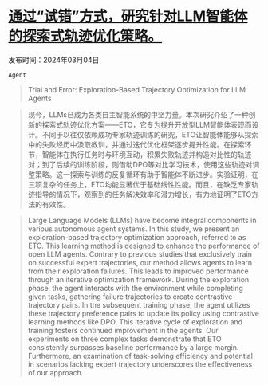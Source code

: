 # [通过“试错”方式，研究针对LLM智能体的探索式轨迹优化策略。](https://arxiv.org/abs/2403.02502)

发布时间：2024年03月04日

`Agent`

> Trial and Error: Exploration-Based Trajectory Optimization for LLM Agents

> 现今，LLMs已成为各类自主智能系统的中坚力量。本次研究介绍了一种创新的探索式轨迹优化方案——ETO，它专为提升开放型LLM智能体表现而设计。不同于以往仅依赖成功专家轨迹训练的研究，ETO让智能体能够从探索中的失败经历中汲取教训，并通过迭代优化框架逐步提升性能。在探索环节，智能体在执行任务时与环境互动，积累失败轨迹并构造对比性的轨迹对；到了后续的训练阶段，则借助DPO等对比学习技术，使用这些轨迹对调整策略。这一探索与训练的反复循环有助于智能体不断进步。实验证明，在三项复杂的任务上，ETO均能显著优于基础线性性能。而且，在缺乏专家轨迹指导的情况下，观察到的任务解决效率和潜力增长，有力地证明了ETO方法的有效性。

> Large Language Models (LLMs) have become integral components in various autonomous agent systems. In this study, we present an exploration-based trajectory optimization approach, referred to as ETO. This learning method is designed to enhance the performance of open LLM agents. Contrary to previous studies that exclusively train on successful expert trajectories, our method allows agents to learn from their exploration failures. This leads to improved performance through an iterative optimization framework. During the exploration phase, the agent interacts with the environment while completing given tasks, gathering failure trajectories to create contrastive trajectory pairs. In the subsequent training phase, the agent utilizes these trajectory preference pairs to update its policy using contrastive learning methods like DPO. This iterative cycle of exploration and training fosters continued improvement in the agents. Our experiments on three complex tasks demonstrate that ETO consistently surpasses baseline performance by a large margin. Furthermore, an examination of task-solving efficiency and potential in scenarios lacking expert trajectory underscores the effectiveness of our approach.